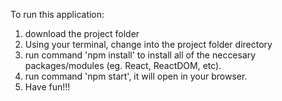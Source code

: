 To run this application:
  1. download the project folder
  2. Using your terminal, change into the project folder directory
  3. run command 'npm install' to install all of the neccesary packages/modules (eg. React, ReactDOM, etc).
  4. run command 'npm start', it will open in your browser.
  5. Have fun!!!
